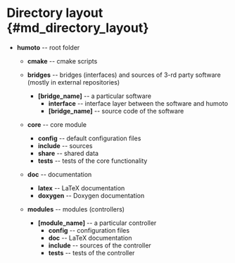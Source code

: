 Directory layout    {#md_directory_layout}
================

* **humoto** -- root folder
    - **cmake** -- cmake scripts

    - **bridges** -- bridges (interfaces) and sources of 3-rd party software (mostly in external repositories)
        - **[bridge_name]** -- a particular software
            - **interface** -- interface layer between the software and humoto
            - **[bridge_name]** -- source code of the software

    - **core** -- core module
        - **config** -- default configuration files
        - **include** -- sources
        - **share** -- shared data
        - **tests** -- tests of the core functionality

    - **doc** -- documentation
        - **latex** -- LaTeX documentation
        - **doxygen** -- Doxygen documentation

    - **modules** -- modules (controllers)
        - **[module_name]** -- a particular controller
            - **config** -- configuration files
            - **doc** -- LaTeX documentation
            - **include** -- sources of the controller
            - **tests** -- tests of the controller
